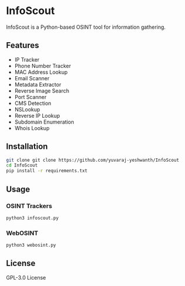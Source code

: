 
# InfoScout

InfoScout is a Python-based OSINT tool for information gathering.

## Features
- IP Tracker
- Phone Number Tracker
- MAC Address Lookup
- Email Scanner
- Metadata Extractor
- Reverse Image Search
- Port Scanner
- CMS Detection
- NSLookup
- Reverse IP Lookup
- Subdomain Enumeration
- Whois Lookup

## Installation
```bash
git clone git clone https://github.com/yuvaraj-yeshwanth/InfoScout
cd InfoScout
pip install -r requirements.txt
```

## Usage
### OSINT Trackers
```bash
python3 infoscout.py
```
### WebOSINT
```bash
python3 webosint.py
```

## License
GPL-3.0 License
